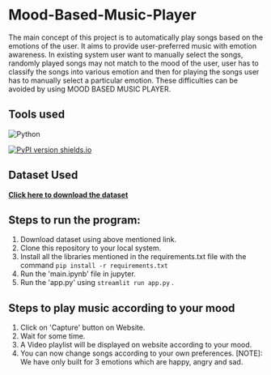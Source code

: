 # Mood-Based-Music-Player
The main concept of this project is to automatically play songs based on the emotions of
the user. It aims to provide user-preferred music with emotion awareness. In existing
system user want to manually select the songs, randomly played songs may not match to
the mood of the user, user has to classify the songs into various emotion and then for
playing the songs user has to manually select a particular emotion. These difficulties can be
avoided by using MOOD BASED MUSIC PLAYER.
  ## Tools used 
![Python](https://img.shields.io/badge/Python-3.8-FFD59E)

[![PyPI version shields.io](https://img.shields.io/pypi/v/trains-jupyter-plugin.svg)](https://img.shields.io/pypi/v/trains-jupyter-plugin.svg)

  ## Dataset Used
  **[Click here to download the dataset](https://www.kaggle.com/datasets/jonathanoheix/face-expression-recognition-dataset)**

  ## Steps to run the program:
  1. Download dataset using above mentioned link.
  2. Clone this repository to your local system.
  3. Install all the libraries mentioned in the requirements.txt file with the command `pip install -r requirements.txt`
  4. Run the 'main.ipynb' file in jupyter.
  5. Run the 'app.py' using `streamlit run app.py` .

  ## Steps to play music according to your mood
  1. Click on 'Capture' button on Website.
  2. Wait for some time.
  3. A Video playlist will be displayed on website according to your mood.
  4. You can now change songs according to your own preferences.
  [NOTE]: We have only built for 3 emotions which are happy, angry and sad.
